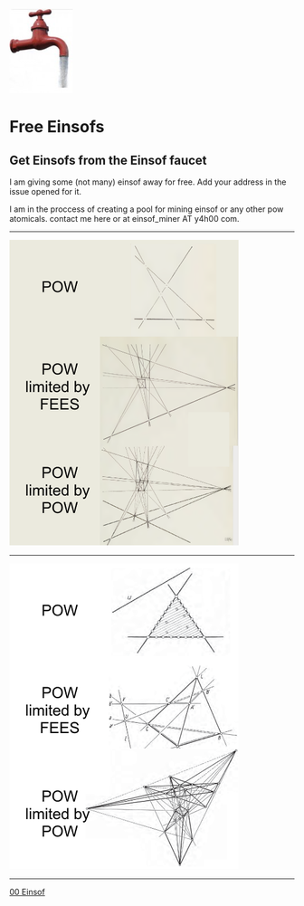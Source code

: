 ![faucet](faucet.jpg)
# Free Einsofs
## Get Einsofs from the Einsof faucet
I am giving some (not many) einsof away for free.
Add your address in the issue opened for it.





I am in the proccess of creating a pool for mining einsof or any other pow atomicals.
contact me here or at einsof_miner AT y4h00 com.

---
<img src="m1.png" alt="image" width="405" height="auto">

---
<img src="m2.png" alt="image" width="405" height="auto">

---
[00 Einsof](https://en.wikipedia.org/wiki/Ein_Sof)

